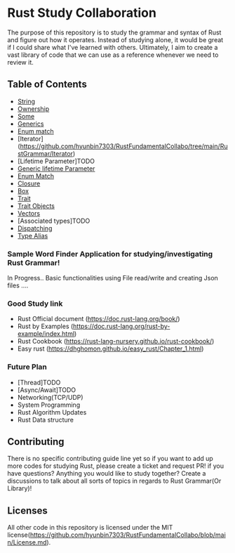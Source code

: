 # Rust Study Collaboration
The purpose of this repository is to study the grammar and syntax of Rust and figure out how it operates. Instead of studying alone, it would be great if I could share what I've learned with others. Ultimately, I aim to create a vast library of code that we can use as a reference whenever we need to review it.

## Table of Contents
* [String](https://github.com/hyunbin7303/RustFundamentalCollabo/tree/main/RustGrammar/String_understanding)
* [Ownership](https://github.com/hyunbin7303/RustFundamentalCollabo/tree/main/RustGrammar/Ownership)
* [Some](https://github.com/hyunbin7303/RustFundamentalCollabo/tree/main/RustGrammar/testing_some)
* [Generics](https://github.com/hyunbin7303/RustFundamentalCollabo/tree/main/RustGrammar/Generics)
* [Enum match](https://github.com/hyunbin7303/RustFundamentalCollabo/tree/main/RustGrammar/enum_match)
* [Iterator] (https://github.com/hyunbin7303/RustFundamentalCollabo/tree/main/RustGrammar/Iterator)
* [Lifetime Parameter]TODO
* [Generic lifetime Parameter](https://github.com/hyunbin7303/RustFundamentalCollabo/tree/main/RustGrammar/generic_lifetime_parameter)
* [Enum Match](https://github.com/hyunbin7303/RustFundamentalCollabo/tree/main/RustGrammar/enum_match)
* [Closure](https://github.com/hyunbin7303/RustFundamentalCollabo/tree/main/RustGrammar/Closure)
* [Box](https://github.com/hyunbin7303/RustFundamentalCollabo/tree/main/RustGrammar/Box)
* [Trait](https://github.com/hyunbin7303/RustFundamentalCollabo/tree/main/RustGrammar/traits)
* [Trait Objects](https://github.com/hyunbin7303/RustFundamentalCollabo/tree/main/RustGrammar/TraitObjects)
* [Vectors](https://github.com/hyunbin7303/RustFundamentalCollabo/tree/main/RustGrammar/Vector)
* [Associated types]TODO
* [Dispatching](https://github.com/hyunbin7303/RustFundamentalCollabo/tree/main/RustGrammar/Dispatching)
* [Type Alias](https://github.com/hyunbin7303/RustFundamentalCollabo/tree/main/RustGrammar/type_alias)

### Sample Word Finder Application for studying/investigating Rust Grammar!
In Progress..
Basic functionalities using File read/write and creating Json files ....

### Good Study link
* Rust Official document (https://doc.rust-lang.org/book/)
* Rust by Examples (https://doc.rust-lang.org/rust-by-example/index.html)
* Rust Cookbook (https://rust-lang-nursery.github.io/rust-cookbook/)
* Easy rust (https://dhghomon.github.io/easy_rust/Chapter_1.html)


### Future Plan
* [Thread]TODO
* [Async/Await]TODO
* Networking(TCP/UDP)
* System Programming
* Rust Algorithm Updates
* Rust Data structure

## Contributing
There is no specific contributing guide line yet so if you want to add up more codes for studying Rust, please create a ticket and request PR! if you have questions? Anything you would like to study together? Create a discussions to talk about all sorts of topics in regards to Rust Grammar(Or Library)! 


## Licenses
All other code in this repository is licensed under the MIT license(https://github.com/hyunbin7303/RustFundamentalCollabo/blob/main/License.md).



